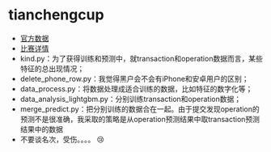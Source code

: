 # tianchengcup
- [官方数据](https://pan.baidu.com/s/1D_8bc_ijIDNzo5zKhC5tKg)
- [比赛详情](http://www.dcjingsai.com/common/cmpt/2018%E5%B9%B4%E7%94%9C%E6%A9%99%E9%87%91%E8%9E%8D%E6%9D%AF%E5%A4%A7%E6%95%B0%E6%8D%AE%E5%BB%BA%E6%A8%A1%E5%A4%A7%E8%B5%9B_%E7%AB%9E%E8%B5%9B%E4%BF%A1%E6%81%AF.html)
- kind.py：为了获得训练和预测中，就transaction和operation数据而言，某些特征的总出现情况；
- delete_phone_row.py：我觉得黑户会不会有iPhone和安卓用户的区别；
- data_process.py：将数据处理成适合训练的数据，比如特征的数字化等；
- data_analysis_lightgbm.py：分别训练transaction和operation数据；
- merge_predict.py：把分别训练的数据合在一起。由于提交发现operation的预测不是很准确，我采取的策略是从operation预测结果中取transaction预测结果中的数据
- 不要谈名次，受伤。。。。 :cry:
